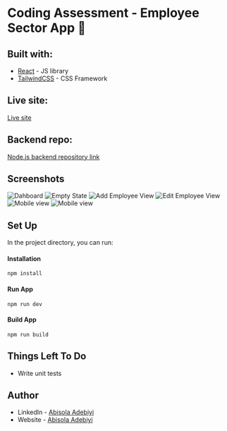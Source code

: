 # Coding Assessment - Employee Sector App 🚀

## Built with:

- [React](https://reactjs.org/) - JS library
- [TailwindCSS](https://tailwindcss.com/) - CSS Framework

## Live site:

[Live site](https://employee-sector-frontend.vercel.app/)


## Backend repo:

[Node.js backend repository link](https://github.com/bisoladebiyi/code-assessment-backend)

## Screenshots

![Dahboard](/src/assets/images/dashboard.png)
![Empty State](/src/assets/images/emptystate.png)
![Add Employee View](/src/assets/images/addnewemployee.png)
![Edit Employee View](/src/assets/images/editemployee.png)
![Mobile view](/src/assets/images/mobiledashboardview.png)
![Mobile view](/src/assets/images/mobileformview.png)

## Set Up

In the project directory, you can run:

#### Installation

`npm install`

#### Run App

`npm run dev`

#### Build App

`npm run build`

## Things Left To Do

- Write unit tests

## Author
- LinkedIn - [Abisola Adebiyi](https://www.linkedin.com/in/abisolaadebiyi/)
- Website - [Abisola Adebiyi](https://www.abisola.dev)
